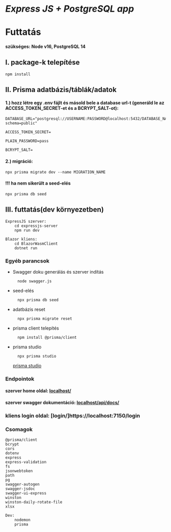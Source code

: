 # **_Express JS + PostgreSQL app_**

# Futtatás

#### szükséges: Node v16, PostgreSQL 14

## I. package-k telepítése

    npm install

## II. Prisma adatbázis/táblák/adatok

#### 1.) hozz létre egy .env fájlt és másold bele a database url-t (generáld le az ACCESS_TOKEN_SECRET-et és a BCRYPT_SALT-ot):

    DATABASE_URL="postgresql://USERNAME:PASSWORD@localhost:5432/DATABASE_NAME?schema=public"

    ACCESS_TOKEN_SECRET=

    PLAIN_PASSWORD=pass

    BCRYPT_SALT=

#### 2.) migráció:

    npx prisma migrate dev --name MIGRATION_NAME

#### !!! ha nem sikerült a seed-elés

    npx prisma db seed

## III. futtatás(dev környezetben)

    ExpressJS szerver:
        cd expressjs-server
        npm run dev

    Blazor kliens:
        cd BlazorWasmClient
        dotnet run

### Egyéb parancsok

- Swagger doku generálás és szerver indítás

        node swagger.js

- seed-elés

        npx prisma db seed

- adatbázis reset

        npx prisma migrate reset

- prisma client telepítés

        npm install @prisma/client

- prisma studio

        npx prisma studio

  [prisma studio](http://localhost:5555/)

### Endpointok

#### szerver home oldal: [localhost/](http://localhost:5000)

#### szerver swagger dokumentáció: [localhost/api/docs/](http://localhost:5000/api/docs/)

### kliens login oldal: [login/]https://localhost:7150/login

### Csomagok

    @prisma/client
    bcrypt
    cors
    dotenv
    express
    express-validation
    fs
    jsonwebtoken
    path
    pg
    swagger-autogen
    swagger-jsdoc
    swagger-ui-express
    winston
    winston-daily-rotate-file
    xlsx

    Dev:
        nodemon
        prisma
